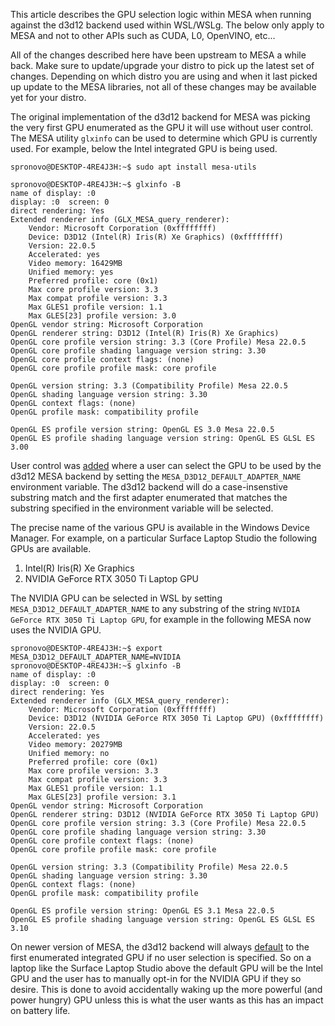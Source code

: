 This article describes the GPU selection logic within MESA when running against the d3d12 backend used within WSL/WSLg. The below only apply to MESA and not to other APIs such as CUDA, L0, OpenVINO, etc...

All of the changes described here have been upstream to MESA a while back. Make sure to update/upgrade your distro to pick up the latest set of changes. Depending on which distro you are using and when it last picked up update to the MESA libraries, not all of these changes may be available yet for your distro. 

The original implementation of the d3d12 backend for MESA was picking the very first GPU enumerated as the GPU it will use without user control. The MESA utility ```glxinfo``` can be used to determine which GPU is currently used. For example, below the Intel integrated GPU is being used.

```
spronovo@DESKTOP-4RE4J3H:~$ sudo apt install mesa-utils

spronovo@DESKTOP-4RE4J3H:~$ glxinfo -B
name of display: :0
display: :0  screen: 0
direct rendering: Yes
Extended renderer info (GLX_MESA_query_renderer):
    Vendor: Microsoft Corporation (0xffffffff)
    Device: D3D12 (Intel(R) Iris(R) Xe Graphics) (0xffffffff)
    Version: 22.0.5
    Accelerated: yes
    Video memory: 16429MB
    Unified memory: yes
    Preferred profile: core (0x1)
    Max core profile version: 3.3
    Max compat profile version: 3.3
    Max GLES1 profile version: 1.1
    Max GLES[23] profile version: 3.0
OpenGL vendor string: Microsoft Corporation
OpenGL renderer string: D3D12 (Intel(R) Iris(R) Xe Graphics)
OpenGL core profile version string: 3.3 (Core Profile) Mesa 22.0.5
OpenGL core profile shading language version string: 3.30
OpenGL core profile context flags: (none)
OpenGL core profile profile mask: core profile

OpenGL version string: 3.3 (Compatibility Profile) Mesa 22.0.5
OpenGL shading language version string: 3.30
OpenGL context flags: (none)
OpenGL profile mask: compatibility profile

OpenGL ES profile version string: OpenGL ES 3.0 Mesa 22.0.5
OpenGL ES profile shading language version string: OpenGL ES GLSL ES 3.00
```

User control was [added](https://gitlab.freedesktop.org/mesa/mesa/-/merge_requests/10710) where a user can select the GPU to be used by the d3d12 MESA backend by setting the ```MESA_D3D12_DEFAULT_ADAPTER_NAME``` environment variable. The d3d12 backend will do a case-insenstive substring match and the first adapter enumerated that matches the substring specified in the environment variable will be selected.

The precise name of the various GPU is available in the Windows Device Manager. For example, on a particular Surface Laptop Studio the following GPUs are available.

1. Intel(R) Iris(R) Xe Graphics
2. NVIDIA GeForce RTX 3050 Ti Laptop GPU

The NVIDIA GPU can be selected in WSL by setting ```MESA_D3D12_DEFAULT_ADAPTER_NAME``` to any substring of the string ```NVIDIA GeForce RTX 3050 Ti Laptop GPU```, for example in the following MESA now uses the NVIDIA GPU.

```
spronovo@DESKTOP-4RE4J3H:~$ export MESA_D3D12_DEFAULT_ADAPTER_NAME=NVIDIA
spronovo@DESKTOP-4RE4J3H:~$ glxinfo -B
name of display: :0
display: :0  screen: 0
direct rendering: Yes
Extended renderer info (GLX_MESA_query_renderer):
    Vendor: Microsoft Corporation (0xffffffff)
    Device: D3D12 (NVIDIA GeForce RTX 3050 Ti Laptop GPU) (0xffffffff)
    Version: 22.0.5
    Accelerated: yes
    Video memory: 20279MB
    Unified memory: no
    Preferred profile: core (0x1)
    Max core profile version: 3.3
    Max compat profile version: 3.3
    Max GLES1 profile version: 1.1
    Max GLES[23] profile version: 3.1
OpenGL vendor string: Microsoft Corporation
OpenGL renderer string: D3D12 (NVIDIA GeForce RTX 3050 Ti Laptop GPU)
OpenGL core profile version string: 3.3 (Core Profile) Mesa 22.0.5
OpenGL core profile shading language version string: 3.30
OpenGL core profile context flags: (none)
OpenGL core profile profile mask: core profile

OpenGL version string: 3.3 (Compatibility Profile) Mesa 22.0.5
OpenGL shading language version string: 3.30
OpenGL context flags: (none)
OpenGL profile mask: compatibility profile

OpenGL ES profile version string: OpenGL ES 3.1 Mesa 22.0.5
OpenGL ES profile shading language version string: OpenGL ES GLSL ES 3.10
```

On newer version of MESA, the d3d12 backend will always [default](https://gitlab.freedesktop.org/mesa/mesa/-/merge_requests/17005) to the first enumerated integrated GPU if no user selection is specified. So on a laptop like the Surface Laptop Studio above the default GPU will be the Intel GPU and the user has to manually opt-in for the NVIDIA GPU if they so desire. This is done to avoid accidentally waking up the more powerful (and power hungry) GPU unless this is what the user wants as this has an impact on battery life.